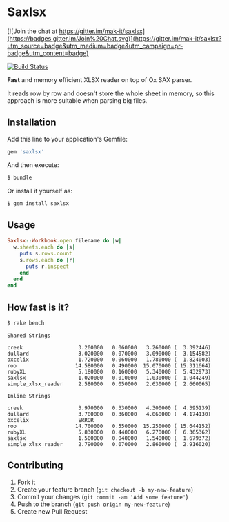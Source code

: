 # Saxlsx

[![Join the chat at https://gitter.im/mak-it/saxlsx](https://badges.gitter.im/Join%20Chat.svg)](https://gitter.im/mak-it/saxlsx?utm_source=badge&utm_medium=badge&utm_campaign=pr-badge&utm_content=badge)

[![Build Status](https://travis-ci.org/mak-it/saxlsx.svg?branch=master)](https://travis-ci.org/mak-it/saxlsx)

**Fast** and memory efficient XLSX reader on top of Ox SAX parser.

It reads row by row and doesn't store the whole sheet in memory, so this
approach is more suitable when parsing big files.

## Installation

Add this line to your application's Gemfile:

```ruby
gem 'saxlsx'
```

And then execute:

```bash
$ bundle
```

Or install it yourself as:

```bash
$ gem install saxlsx
```

## Usage

```ruby
Saxlsx::Workbook.open filename do |w|
  w.sheets.each do |s|
    puts s.rows.count
    s.rows.each do |r|
      puts r.inspect
    end
  end
end
```

## How fast is it?

```bash
$ rake bench
```

```
Shared Strings

creek                  3.200000   0.060000   3.260000 (  3.392446)
dullard                3.020000   0.070000   3.090000 (  3.154582)
oxcelix                1.720000   0.060000   1.780000 (  1.824003)
roo                   14.580000   0.490000  15.070000 ( 15.311664)
rubyXL                 5.180000   0.160000   5.340000 (  5.432973)
saxlsx                 1.020000   0.010000   1.030000 (  1.044249)
simple_xlsx_reader     2.580000   0.050000   2.630000 (  2.660065)

Inline Strings

creek                  3.970000   0.330000   4.300000 (  4.395139)
dullard                3.700000   0.360000   4.060000 (  4.174130)
oxcelix                ERROR
roo                   14.700000   0.550000  15.250000 ( 15.644152)
rubyXL                 5.830000   0.440000   6.270000 (  6.365362)
saxlsx                 1.500000   0.040000   1.540000 (  1.679372)
simple_xlsx_reader     2.790000   0.070000   2.860000 (  2.916020)
```

## Contributing

1. Fork it
2. Create your feature branch (`git checkout -b my-new-feature`)
3. Commit your changes (`git commit -am 'Add some feature'`)
4. Push to the branch (`git push origin my-new-feature`)
5. Create new Pull Request
